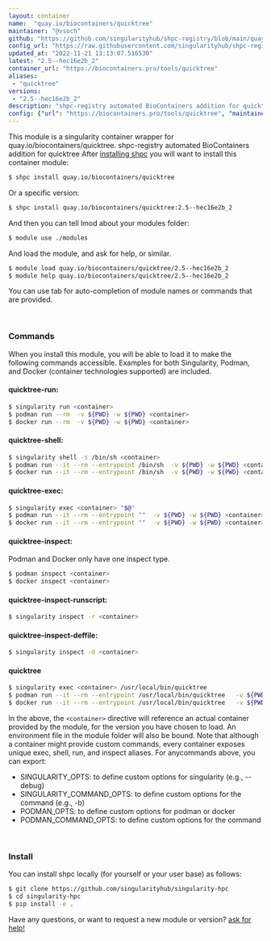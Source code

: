 ```yaml
---
layout: container
name:  "quay.io/biocontainers/quicktree"
maintainer: "@vsoch"
github: "https://github.com/singularityhub/shpc-registry/blob/main/quay.io/biocontainers/quicktree/container.yaml"
config_url: "https://raw.githubusercontent.com/singularityhub/shpc-registry/main/quay.io/biocontainers/quicktree/container.yaml"
updated_at: "2022-11-21 13:13:07.516530"
latest: "2.5--hec16e2b_2"
container_url: "https://biocontainers.pro/tools/quicktree"
aliases:
 - "quicktree"
versions:
 - "2.5--hec16e2b_2"
description: "shpc-registry automated BioContainers addition for quicktree"
config: {"url": "https://biocontainers.pro/tools/quicktree", "maintainer": "@vsoch", "description": "shpc-registry automated BioContainers addition for quicktree", "latest": {"2.5--hec16e2b_2": "sha256:d64436ddbbbf92083b7d7a1acba36192ab78bf45fbfcc360a1c6834e886dcc9a"}, "tags": {"2.5--hec16e2b_2": "sha256:d64436ddbbbf92083b7d7a1acba36192ab78bf45fbfcc360a1c6834e886dcc9a"}, "docker": "quay.io/biocontainers/quicktree", "aliases": {"quicktree": "/usr/local/bin/quicktree"}}
---
```


This module is a singularity container wrapper for quay.io/biocontainers/quicktree.
shpc-registry automated BioContainers addition for quicktree
After [installing shpc](#install) you will want to install this container module:


```bash
$ shpc install quay.io/biocontainers/quicktree
```

Or a specific version:

```bash
$ shpc install quay.io/biocontainers/quicktree:2.5--hec16e2b_2
```

And then you can tell lmod about your modules folder:

```bash
$ module use ./modules
```

And load the module, and ask for help, or similar.

```bash
$ module load quay.io/biocontainers/quicktree/2.5--hec16e2b_2
$ module help quay.io/biocontainers/quicktree/2.5--hec16e2b_2
```

You can use tab for auto-completion of module names or commands that are provided.

<br>

### Commands

When you install this module, you will be able to load it to make the following commands accessible.
Examples for both Singularity, Podman, and Docker (container technologies supported) are included.

#### quicktree-run:

```bash
$ singularity run <container>
$ podman run --rm  -v ${PWD} -w ${PWD} <container>
$ docker run --rm  -v ${PWD} -w ${PWD} <container>
```

#### quicktree-shell:

```bash
$ singularity shell -s /bin/sh <container>
$ podman run --it --rm --entrypoint /bin/sh  -v ${PWD} -w ${PWD} <container>
$ docker run --it --rm --entrypoint /bin/sh  -v ${PWD} -w ${PWD} <container>
```

#### quicktree-exec:

```bash
$ singularity exec <container> "$@"
$ podman run --it --rm --entrypoint ""  -v ${PWD} -w ${PWD} <container> "$@"
$ docker run --it --rm --entrypoint ""  -v ${PWD} -w ${PWD} <container> "$@"
```

#### quicktree-inspect:

Podman and Docker only have one inspect type.

```bash
$ podman inspect <container>
$ docker inspect <container>
```

#### quicktree-inspect-runscript:

```bash
$ singularity inspect -r <container>
```

#### quicktree-inspect-deffile:

```bash
$ singularity inspect -d <container>
```


#### quicktree

```bash
$ singularity exec <container> /usr/local/bin/quicktree
$ podman run --it --rm --entrypoint /usr/local/bin/quicktree   -v ${PWD} -w ${PWD} <container> -c " $@"
$ docker run --it --rm --entrypoint /usr/local/bin/quicktree   -v ${PWD} -w ${PWD} <container> -c " $@"
```



In the above, the `<container>` directive will reference an actual container provided
by the module, for the version you have chosen to load. An environment file in the
module folder will also be bound. Note that although a container
might provide custom commands, every container exposes unique exec, shell, run, and
inspect aliases. For anycommands above, you can export:

 - SINGULARITY_OPTS: to define custom options for singularity (e.g., --debug)
 - SINGULARITY_COMMAND_OPTS: to define custom options for the command (e.g., -b)
 - PODMAN_OPTS: to define custom options for podman or docker
 - PODMAN_COMMAND_OPTS: to define custom options for the command

<br>

### Install

You can install shpc locally (for yourself or your user base) as follows:

```bash
$ git clone https://github.com/singularityhub/singularity-hpc
$ cd singularity-hpc
$ pip install -e .
```

Have any questions, or want to request a new module or version? [ask for help!](https://github.com/singularityhub/singularity-hpc/issues)